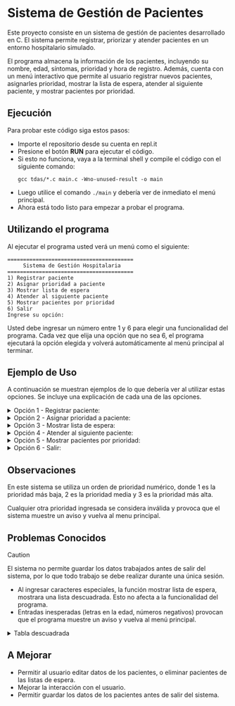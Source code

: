 # Sistema de Gestión de Pacientes

Este proyecto consiste en un sistema de gestión de pacientes desarrollado en C. El sistema permite registrar, priorizar y atender pacientes en un entorno hospitalario simulado.

El programa almacena la información de los pacientes, incluyendo su nombre, edad, síntomas, prioridad y hora de registro. Además, cuenta con un menú interactivo que permite al usuario registrar nuevos pacientes, asignarles prioridad, mostrar la lista de espera, atender al siguiente paciente, y mostrar pacientes por prioridad.

## Ejecución

Para probar este código siga estos pasos:
* Importe el repositorio desde su cuenta en repl.it
* Presione el botón **RUN** para ejecutar el código.
* Si esto no funciona, vaya a la terminal shell y compile el código con el siguiente comando:
  ```
  gcc tdas/*.c main.c -Wno-unused-result -o main
  ```
* Luego utilice el comando `./main` y debería ver de inmediato el menú principal.
* Ahora está todo listo para empezar a probar el programa.

## Utilizando el programa

Al ejecutar el programa usted verá un menú como el siguiente:
```
========================================
     Sistema de Gestión Hospitalaria
========================================
1) Registrar paciente
2) Asignar prioridad a paciente
3) Mostrar lista de espera
4) Atender al siguiente paciente
5) Mostrar pacientes por prioridad
6) Salir
Ingrese su opción: 
```
Usted debe ingresar un número entre 1 y 6 para elegir una funcionalidad del programa. Cada vez que elija una opción que no sea 6, el programa ejecutará la opción elegida y volverá automáticamente al menú principal al terminar.

## Ejemplo de Uso

A continuación se muestran ejemplos de lo que debería ver al utilizar estas opciones. Se incluye una explicación de cada una de las opciones.
<details>
<summary>Opción 1 - Registrar paciente:</summary>
Esta opción comienza el registro de un paciente. Se le solicitará el nombre del paciente, junto con su edad y sus síntomas. Todo paciente tiene una prioridad inicial baja.

```
Ingrese su opción: 1
Registrar nuevo paciente
Ingrese el nombre del paciente: juan geraldo
Ingrese la edad del paciente: 24
Ingrese los síntomas del paciente: fiebre
Paciente registrado con éxito.
```
</details>

<details>
<summary> Opción 2 - Asignar prioridad a paciente:</summary>
Esta opción permite cambiar la prioridad de un paciente ya registrado. Se solicita el nombre del paciente, su prioridad actual y su nueva prioridad. Finalmente se mostrarán los nuevos datos del paciente.

  ```
Ingrese su opción: 2
Ingrese nombre del paciente:juan
Ingrese la prioridad actual (1 - 3): 1
Nombre: JUAN
Edad: 24
Síntomas: fiebre
Hora: 02:49:18
Prioridad: 1
```
> Datos actuales del paciente.

```
Ingrese nueva prioridad (1 - 3): 2
Nombre: JUAN
Edad: 24
Síntomas: fiebre
Hora: 02:49:18
Prioridad: 2
Prioridad actualizada con éxito.
```
> Datos actualizados.
</details>

 <details>
<summary>Opción 3 - Mostrar lista de espera:</summary>
Esta opción permite visualizar la lista de espera por completo. Se mostrarán en la pantalla los datos de todos los pacientes en espera, ordenados por prioridad y por orden de llegada dentro de cada prioridad.

   ```
Ingrese su opción: 3
|                             Nombre|Edad|    Prioridad|    Hora|
|                       JUAN GERALDO|  24|            2|02:54:58|
|                      MARCELA ULLOA|  43|            1|02:55:25|
```
 </details>

<details>
<summary>Opción 4 - Atender al siguiente paciente:</summary>
  
Esta opción mostrara los datos del siguiente paciente que debe ser atendido, respetando el orden de prioridad y de hora de llegada. Esto eliminará los registros del paciente, asumiendo que ha sido atendido.

```
Ingrese su opción: 4
Atendiendo a:         JUAN GERALDO
Edad del paciente:              24
Síntomas:                   fiebre
Prioridad:                       2
Hora de llegada:          02:54:58
```
</details>

<details>
<summary>Opción 5 - Mostrar pacientes por prioridad:</summary>
Esta opción solicitará una prioridad al usuario y mostrará la lista de espera correspondiente a esa prioridad.

  ```
Ingrese su opción: 5
Ingrese prioridad (1 - 3): 1
Mostrando lista de prioridad baja...
|                             Nombre|Edad|    Prioridad|    Hora|
|                      MARCELA ULLOA|  43|            1|02:55:25|
```

</details>

<details>
<summary>
  Opción 6 - Salir:
</summary>
  
Finaliza la ejecución actual del programa.

```
Ingrese su opción: 6
Saliendo del sistema de gestión hospitalaria...
Presione una tecla para continuar...
```
</details>

## Observaciones
En este sistema se utiliza un orden de prioridad numérico, donde 1 es la prioridad más baja, 2 es la prioridad media y 3 es la prioridad más alta.

Cualquier otra prioridad ingresada se considera inválida y provoca que el sistema muestre un aviso y vuelva al menu principal.


## Problemas Conocidos
> [!CAUTION]
>  El sistema no permite guardar los datos trabajados antes de salir del sistema, por lo que todo trabajo se debe realizar durante una única sesión.

* Al ingresar caracteres especiales, la función mostrar lista de espera, mostrara una lista descuadrada. Esto no afecta a la funcionalidad del programa.
* Entradas inesperadas (letras en la edad, números negativos) provocan que el programa muestre un aviso y vuelva al menú principal.

<details>
<summary>Tabla descuadrada</summary>
  
```
|                             Nombre|Edad|    Prioridad|    Hora|
|                       JUAN GERALDO|  24|            3|04:44:09|
|                       PABLO YAñEZ|  18|            1|04:43:56|
|                   PATRICIO ESPAñA|  45|            1|04:45:29|
|                      MARCELA ULLOA|  45|            1|04:45:48|
```

</details>

## A Mejorar
* Permitir al usuario editar datos de los pacientes, o eliminar pacientes de las listas de espera.
* Mejorar la interacción con el usuario.
* Permitir guardar los datos de los pacientes antes de salir del sistema.
  
